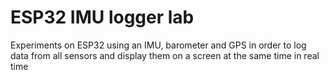 # ESP32 IMU logger lab
Experiments on ESP32 using an IMU, barometer and GPS in order to log data from all sensors and display them on a screen at the same time in real time
